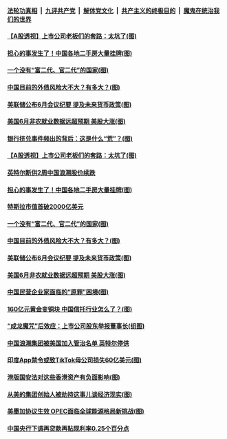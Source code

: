 ####  [法轮功真相](../../../../basic/blob/master/README.md?t=07031002) &nbsp;|&nbsp; [九评共产党](../../../../9ping.md/blob/master/README.md?t=07031002) &nbsp;|&nbsp; [解体党文化](../../../../jtdwh.md/blob/master/README.md?t=07031002)  &nbsp;|&nbsp; [共产主义的终极目的](../../../../gczydzjmd.md/blob/master/README.md?t=07031002) &nbsp;|&nbsp; [魔鬼在统治我们的世界](../../../../mgztzwmdsj.md/blob/master/README.md?t=07031002) 

#### [【A股透视】上市公司老板们的套路：太坑了(图)](../pages/p5/938506.md?t=07031002) 

#### [担心的事发生了！中国各地二手房大量挂牌(图)](../pages/p5/938466.md?t=07031002) 

#### [一个没有“富二代、官二代”的国家(图)](../pages/p5/938500.md?t=07031002) 

#### [中国目前的外债风险大不大？有多大？(图)](../pages/p5/938499.md?t=07031002) 

#### [美联储公布6月会议纪要 提及未来货币政策(图)](../pages/p5/938461.md?t=07031002) 

#### [美国6月非农就业数据远超预期 美股大涨(图)](../pages/p5/938460.md?t=07031002) 

#### [银行挤兑事件频出的背后：这是什么“荒”？(图)](../pages/p5/938496.md?t=07031002) 

#### [【A股透视】上市公司老板们的套路：太坑了(图)](../pages/p5/938506.md?t=07031002) 

#### [英特尔断供2周中国浪潮股价续跌](../pages/p5/938508.md?t=07031002) 

#### [担心的事发生了！中国各地二手房大量挂牌(图)](../pages/p5/938466.md?t=07031002) 

#### [特斯拉市值首破2000亿美元](../pages/p5/938503.md?t=07031002) 

#### [一个没有“富二代、官二代”的国家(图)](../pages/p5/938500.md?t=07031002) 

#### [中国目前的外债风险大不大？有多大？(图)](../pages/p5/938499.md?t=07031002) 

#### [美联储公布6月会议纪要 提及未来货币政策(图)](../pages/p5/938461.md?t=07031002) 

#### [美国6月非农就业数据远超预期 美股大涨(图)](../pages/p5/938460.md?t=07031002) 

#### [中国民营企业家面临的“原罪”困境(图)](../pages/p5/938453.md?t=07031002) 


#### [160亿元黄金变铜块 中国信托行业怎么了？(图)](../pages/p5/938358.md?t=07031002) 

#### [“成龙魔咒”后效应：上市公司股东举报董事长(组图)](../pages/p5/938368.md?t=07031002) 

#### [中国浪潮集团被美国加入管治名单 英特尔停供](../pages/p5/938365.md?t=07031002) 

#### [印度App禁令或致TikTok母公司损失60亿美元(图)](../pages/p5/938364.md?t=07031002) 

#### [港版国安法对这些香港资产有负面影响(图)](../pages/p5/938357.md?t=07031002) 

#### [从美的集团创始人被劫持这事儿谈经济现实(图)](../pages/p5/938344.md?t=07031002) 

#### [美墨加协议生效 OPEC面临全球能源格局新挑战(图)](../pages/p5/938340.md?t=07031002) 


#### [中国央行下调再贷款再贴现利率0.25个百分点](../pages/p5/938264.md?t=07031002) 

